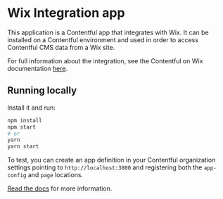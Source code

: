 # Wix Integration app

This application is a Contentful app that integrates with Wix.
It can be installed on a Contentful environment and used in order to access Contentful CMS data from a Wix site.

For full information about the integration, see the Contentful on Wix documentation [here](https://wix-incubator.github.io/cli-apps/packages/contentful/).

## Running locally

Install it and run:

```bash
npm install
npm start
# or
yarn
yarn start
```

To test, you can create an app definition in your Contentful organization settings pointing to `http://localhost:3000` and registering both the `app-config` and `page` locations.

[Read the docs](https://www.contentful.com/developers/docs/extensibility/app-framework/) for more information.

